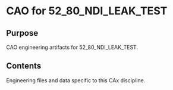 # CAO for 52_80_NDI_LEAK_TEST

## Purpose
CAO engineering artifacts for 52_80_NDI_LEAK_TEST.

## Contents
Engineering files and data specific to this CAx discipline.
